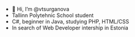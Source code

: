 - 👋 Hi, I’m @vtsurganova
- Tallinn Polytehnic School student 
- C#, beginner in Java, studying PHP, HTML/CSS 
- In search of Web Developer intership in Estonia 
<!---
vtsurganova/vtsurganova is a ✨ special ✨ repository because its `README.md` (this file) appears on your GitHub profile.
You can click the Preview link to take a look at your changes.
--->
